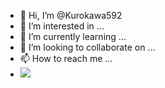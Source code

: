 - 👋 Hi, I’m @Kurokawa592
- 👀 I’m interested in ...
- 🌱 I’m currently learning ...
- 💞️ I’m looking to collaborate on ...
- 📫 How to reach me ...
- <img src="https://id.pinterest.com/pin/1107604102092365919/"><img/>

<!---
Kurokawa592/Kurokawa592 is a ✨ special ✨ repository because its `README.md` (this file) appears on your GitHub profile.
You can click the Preview link to take a look at your changes.
--->
